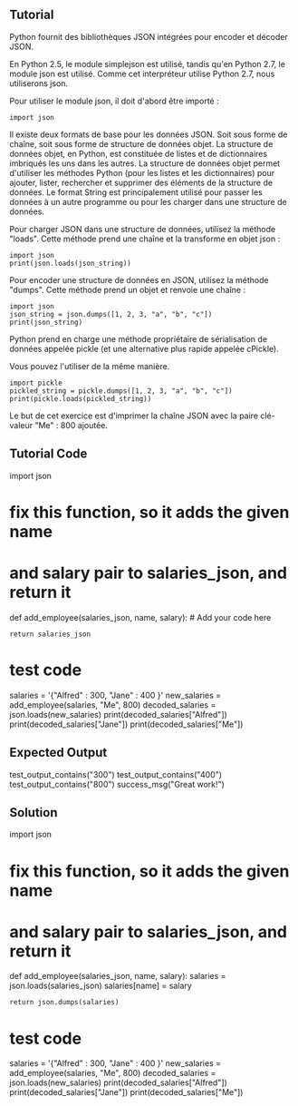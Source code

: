 Tutorial
--------

Python fournit des bibliothèques JSON intégrées pour encoder et décoder JSON.

En Python 2.5, le module simplejson est utilisé, tandis qu'en Python 2.7, le module json est utilisé. Comme cet interpréteur utilise Python 2.7, nous utiliserons json.

Pour utiliser le module json, il doit d'abord être importé :

    import json

Il existe deux formats de base pour les données JSON. Soit sous forme de chaîne, soit sous forme de structure de données objet. La structure de données objet, en Python, est constituée de listes et de dictionnaires imbriqués les uns dans les autres. La structure de données objet permet d'utiliser les méthodes Python (pour les listes et les dictionnaires) pour ajouter, lister, rechercher et supprimer des éléments de la structure de données. Le format String est principalement utilisé pour passer les données à un autre programme ou pour les charger dans une structure de données.

Pour charger JSON dans une structure de données, utilisez la méthode "loads". Cette méthode prend une chaîne et la transforme en objet json :

    import json
    print(json.loads(json_string))

Pour encoder une structure de données en JSON, utilisez la méthode "dumps". Cette méthode prend un objet et renvoie une chaîne :

    import json
    json_string = json.dumps([1, 2, 3, "a", "b", "c"])
    print(json_string)

Python prend en charge une méthode propriétaire de sérialisation de données appelée pickle (et une alternative plus rapide appelée cPickle).

Vous pouvez l'utiliser de la même manière.

    import pickle
    pickled_string = pickle.dumps([1, 2, 3, "a", "b", "c"])
    print(pickle.loads(pickled_string))

Le but de cet exercice est d'imprimer la chaîne JSON avec la paire clé-valeur "Me" : 800 ajoutée.

Tutorial Code
-------------

import json

# fix this function, so it adds the given name
# and salary pair to salaries_json, and return it
def add_employee(salaries_json, name, salary):
    # Add your code here

    return salaries_json

# test code
salaries = '{"Alfred" : 300, "Jane" : 400 }'
new_salaries = add_employee(salaries, "Me", 800)
decoded_salaries = json.loads(new_salaries)
print(decoded_salaries["Alfred"])
print(decoded_salaries["Jane"])
print(decoded_salaries["Me"])

Expected Output
---------------

test_output_contains("300")
test_output_contains("400")
test_output_contains("800")
success_msg("Great work!")

Solution
--------

import json

# fix this function, so it adds the given name
# and salary pair to salaries_json, and return it
def add_employee(salaries_json, name, salary):
    salaries = json.loads(salaries_json)
    salaries[name] = salary

    return json.dumps(salaries)

# test code
salaries = '{"Alfred" : 300, "Jane" : 400 }'
new_salaries = add_employee(salaries, "Me", 800)
decoded_salaries = json.loads(new_salaries)
print(decoded_salaries["Alfred"])
print(decoded_salaries["Jane"])
print(decoded_salaries["Me"])